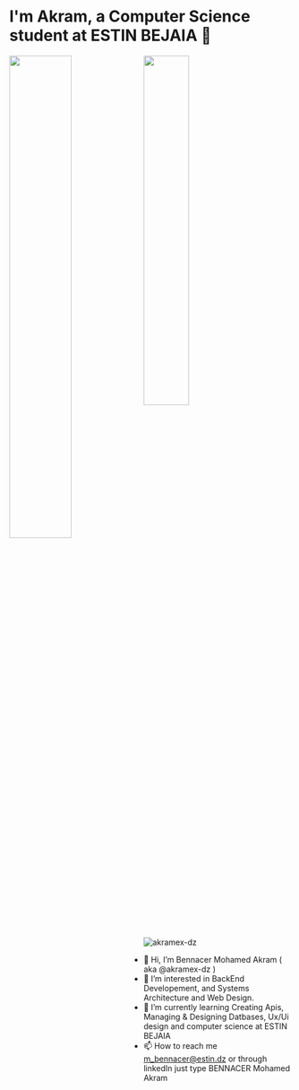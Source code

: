 
# I'm Akram, a Computer Science student at ESTIN BEJAIA 👋

<img align="left" width="47%" src="https://github-readme-stats.vercel.app/api?username=akramex-dz&show_icons=true&theme=dracula&count_private=true"/>
<img  width="40%" src="https://github-readme-stats.vercel.app/api/top-langs/?username=akramex-dz&layout=compact&count_private=true" />
<p align="left"> <img src="https://komarev.com/ghpvc/?username=akramex-dz&label=Profile%20views&color=0e75b6&style=flat" alt="akramex-dz" /> </p>

- 👋 Hi, I’m Bennacer Mohamed Akram ( aka @akramex-dz ) 
- 👀 I’m interested in BackEnd Developement, and Systems Architecture and Web Design.
- 🌱 I’m currently learning Creating Apis, Managing & Designing Datbases, Ux/Ui design and computer science at ESTIN BEJAIA 
- 📫 How to reach me m_bennacer@estin.dz or through linkedIn just type BENNACER Mohamed Akram

<!---
akramex-dz/akramex-dz is a ✨ special ✨ repository because its `README.md` (this file) appears on your GitHub profile.
You can click the Preview link to take a look at your changes.
--->
